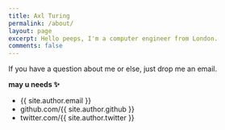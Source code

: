 ```yaml
---
title: Axl Turing
permalink: /about/
layout: page
excerpt: Hello peeps, I'm a computer engineer from London. 
comments: false
---
```


If you have a question about me or else, just drop me an email.

**may u needs ✨**

- {{ site.author.email }}
- github.com/{{ site.author.github }}
- twitter.com/{{ site.author.twitter }}